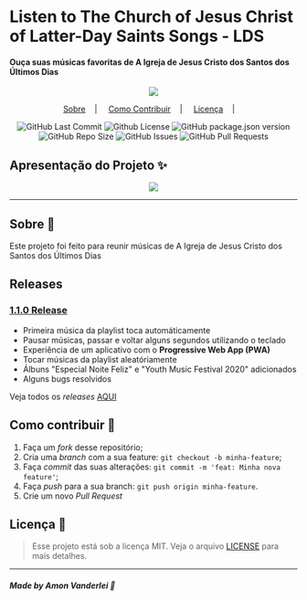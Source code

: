 <h1>Listen to The Church of Jesus Christ of Latter-Day Saints Songs - LDS</h1>
<h4>Ouça suas músicas favoritas de A Igreja de Jesus Cristo dos Santos dos Últimos Dias</h4>

<p align="center">
<image src="public/assets/logo.png"/></br>
</p>

<p align="center">
<a href="#sobre-memo">Sobre</a>&nbsp;&nbsp;&nbsp; | &nbsp;&nbsp;&nbsp;
<a href="#como-contribuir-">Como Contribuir</a>&nbsp;&nbsp;&nbsp; | &nbsp;&nbsp;&nbsp;
<a href="#licença-scroll">Licença</a>&nbsp;&nbsp;&nbsp; | &nbsp;&nbsp;&nbsp;
</p>

<p align="center">
<img alt="GitHub Last Commit" src="https://img.shields.io/github/last-commit/AmonVanderlei/LDS" />
<img alt="Github License" src="https://img.shields.io/github/license/AmonVanderlei/LDS" />
<img alt="GitHub package.json version" src="https://img.shields.io/github/package-json/v/amonvanderlei/lds">
<img alt="GitHub Repo Size" src="https://img.shields.io/github/repo-size/amonvanderlei/lds" />
<img alt="GitHub Issues" src="https://img.shields.io/github/issues/amonvanderlei/lds" />
<img alt="GitHub Pull Requests" src="https://img.shields.io/github/issues-pr/amonvanderlei/lds" />
</p>

## Apresentação do Projeto :sparkles:

<p align="center">
<image src="public/assets/example.png" />
</p>

---

## Sobre :memo:

Este projeto foi feito para reunir músicas de A Igreja de Jesus Cristo dos Santos dos Últimos Dias

## Releases
<h3><a href="https://github.com/amonvanderlei/lds/releases/tag/v1.1.0">1.1.0 Release</a></h3>
<ul>
	<li>Primeira música da playlist toca automáticamente</li>
    <li>Pausar músicas, passar e voltar alguns segundos utilizando o teclado</li>
    <li>Experiência de um aplicativo com o <b>Progressive Web App (PWA)</b></li>
    <li>Tocar músicas da playlist aleatóriamente</li>
    <li>Álbuns "Especial Noite Feliz" e "Youth Music Festival 2020" adicionados</li>
    <li>Alguns bugs resolvidos</li>
</ul>

Veja todos os *releases* [AQUI](RELEASES-Portuguese.md)

## Como contribuir 🤔

1. Faça um _fork_ desse repositório;
2. Cria uma _branch_ com a sua feature: `git checkout -b minha-feature`;
3. Faça _commit_ das suas alterações: `git commit -m 'feat: Minha nova feature'`;
4. Faça _push_ para a sua branch: `git push origin minha-feature`.
5. Crie um novo _Pull Request_

## Licença :scroll:

> Esse projeto está sob a licença MIT. Veja o arquivo [LICENSE](LICENSE) para mais detalhes.

---

##### Made by Amon Vanderlei :wave:
